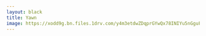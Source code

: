```yaml
---
layout: black
title: Yawn
image: https://xodd9g.bn.files.1drv.com/y4m3etdwZDqprGYwQx78INIYu5nGguFijJWFwouRn5t6U4a8aloBRc4B2rIDBC42Y3AYeNQuf7ElVfdD7vy8QpBsTod-EUMNboUl_4fhMNXMf_icgSxmCLtBVTb1q4occ9NkWooXtrrKLRoBJ0gcw2cjgB4oyh9cEJv6IqemBUkDD7rd-h8rXRke_-UcTzvWKBHol-hP-ltWYG6ON0YzQM4rQ
---
```

